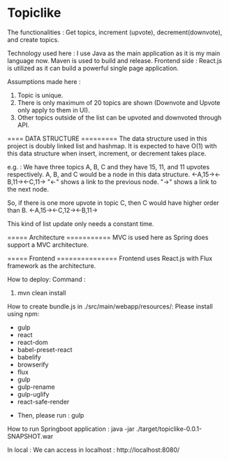 # Topiclike
The functionalities : Get topics, increment (upvote), decrement(downvote), and create topics.

Technology used here : 
I use Java as the main application as it is my main language now.
Maven is used to build and release.
Frontend side :
React.js is utilized as it can build a powerful single page application.

Assumptions made here :
1. Topic is unique.
2. There is only maximum of 20 topics are shown (Downvote and Upvote only apply to them in UI).
3. Other topics outside of the list can be upvoted and downvoted through API.


==== DATA STRUCTURE =========
The data structure used in this project is doubly linked list and hashmap.
It is expected to have O(1) with this data structure when insert, increment, or decrement takes place.

e.g. : 
We have three topics A, B, C and they have 15, 11, and 11 upvotes respectively.
A, B, and C would be a node in this data structure.
<-A,15-><-B,11-><-C,11->
"<-" shows a link to the previous node.
"->" shows a link to the next node.


So, if there is one more upvote in topic C, then C would have higher order than B.
<-A,15-><-C,12-><-B,11->

This kind of list update only needs a constant time.


===== Architecture ===========
MVC is used here as Spring does support a MVC architecture.


===== Frontend ===============
Frontend uses React.js with Flux framework as the architecture. 

How to deploy: 
Command : 
1. mvn clean install


How to create bundle.js in ./src/main/webapp/resources/:
Please install using npm: 
- gulp
- react
- react-dom
- babel-preset-react
- babelify
- browserify
- flux
- gulp
- gulp-rename
- gulp-uglify
- react-safe-render

* Then, please run : gulp


How to run Springboot application : 
java -jar ./target/topiclike-0.0.1-SNAPSHOT.war

In local : 
We can access in localhost : http://localhost:8080/



